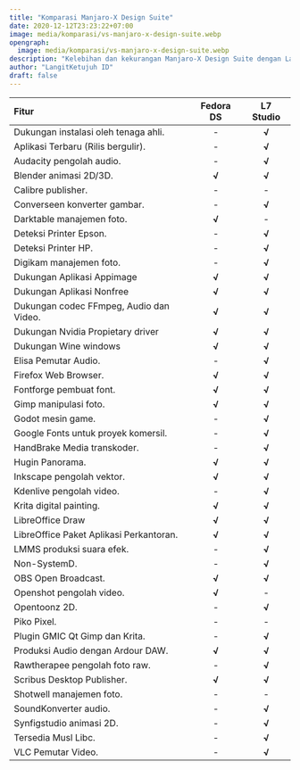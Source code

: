 ```yaml
---
title: "Komparasi Manjaro-X Design Suite"
date: 2020-12-12T23:23:22+07:00
image: media/komparasi/vs-manjaro-x-design-suite.webp
opengraph:
  image: media/komparasi/vs-manjaro-x-design-suite.webp
description: "Kelebihan dan kekurangan Manjaro-X Design Suite dengan LangitKetujuh Studio"
author: "LangitKetujuh ID"
draft: false
---
```


| **Fitur**                               | **Fedora DS** | **L7 Studio** |
| :-------------------------------------- | :-----------: | :-----------: |
| Dukungan instalasi oleh tenaga ahli.    |       -       |     **√**     |
| Aplikasi Terbaru (Rilis bergulir).      |       -       |     **√**     |
| Audacity pengolah audio.                |       -       |     **√**     |
| Blender animasi 2D/3D.                  |     **√**     |     **√**     |
| Calibre publisher.                      |       -       |       -       |
| Converseen konverter gambar.            |       -       |     **√**     |
| Darktable manajemen foto.               |     **√**     |       -       |
| Deteksi Printer Epson.                  |       -       |     **√**     |
| Deteksi Printer HP.                     |       -       |     **√**     |
| Digikam manajemen foto.                 |       -       |     **√**     |
| Dukungan Aplikasi Appimage              |     **√**     |     **√**     |
| Dukungan Aplikasi Nonfree               |     **√**     |     **√**     |
| Dukungan codec FFmpeg, Audio dan Video. |     **√**     |     **√**     |
| Dukungan Nvidia Propietary driver       |     **√**     |     **√**     |
| Dukungan Wine windows                   |     **√**     |     **√**     |
| Elisa Pemutar Audio.                    |       -       |     **√**     |
| Firefox Web Browser.                    |     **√**     |     **√**     |
| Fontforge pembuat font.                 |     **√**     |     **√**     |
| Gimp manipulasi foto.                   |     **√**     |     **√**     |
| Godot mesin game.                       |       -       |     **√**     |
| Google Fonts untuk proyek komersil.     |       -       |     **√**     |
| HandBrake Media transkoder.             |       -       |     **√**     |
| Hugin Panorama.                         |     **√**     |     **√**     |
| Inkscape pengolah vektor.               |     **√**     |     **√**     |
| Kdenlive pengolah video.                |       -       |     **√**     |
| Krita digital painting.                 |     **√**     |     **√**     |
| LibreOffice Draw                        |     **√**     |     **√**     |
| LibreOffice Paket Aplikasi Perkantoran. |     **√**     |     **√**     |
| LMMS produksi suara efek.               |       -       |     **√**     |
| Non-SystemD.                            |       -       |     **√**     |
| OBS Open Broadcast.                     |     **√**     |     **√**     |
| Openshot pengolah video.                |     **√**     |       -       |
| Opentoonz 2D.                           |       -       |     **√**     |
| Piko Pixel.                             |       -       |       -       |
| Plugin GMIC Qt Gimp dan Krita.          |       -       |     **√**     |
| Produksi Audio dengan Ardour DAW.       |     **√**     |     **√**     |
| Rawtherapee pengolah foto raw.          |       -       |     **√**     |
| Scribus Desktop Publisher.              |     **√**     |     **√**     |
| Shotwell manajemen foto.                |       -       |       -       |
| SoundKonverter audio.                   |       -       |     **√**     |
| Synfigstudio animasi 2D.                |       -       |     **√**     |
| Tersedia Musl Libc.                     |       -       |     **√**     |
| VLC Pemutar Video.                      |       -       |     **√**     |
